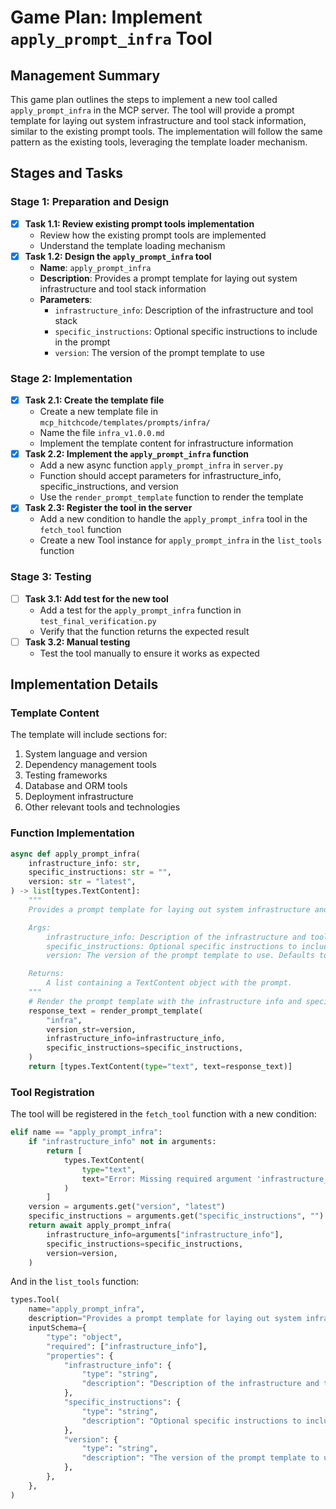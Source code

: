 # Game Plan: Implement `apply_prompt_infra` Tool

## Management Summary

This game plan outlines the steps to implement a new tool called `apply_prompt_infra` in the MCP server. The tool will provide a prompt template for laying out system infrastructure and tool stack information, similar to the existing prompt tools. The implementation will follow the same pattern as the existing tools, leveraging the template loader mechanism.

## Stages and Tasks

### Stage 1: Preparation and Design
- [x] **Task 1.1: Review existing prompt tools implementation**
  - Review how the existing prompt tools are implemented
  - Understand the template loading mechanism
- [x] **Task 1.2: Design the `apply_prompt_infra` tool**
  - **Name**: `apply_prompt_infra`
  - **Description**: Provides a prompt template for laying out system infrastructure and tool stack information
  - **Parameters**:
    - `infrastructure_info`: Description of the infrastructure and tool stack
    - `specific_instructions`: Optional specific instructions to include in the prompt
    - `version`: The version of the prompt template to use

### Stage 2: Implementation
- [x] **Task 2.1: Create the template file**
  - Create a new template file in `mcp_hitchcode/templates/prompts/infra/`
  - Name the file `infra_v1.0.0.md`
  - Implement the template content for infrastructure information
- [x] **Task 2.2: Implement the `apply_prompt_infra` function**
  - Add a new async function `apply_prompt_infra` in `server.py`
  - Function should accept parameters for infrastructure_info, specific_instructions, and version
  - Use the `render_prompt_template` function to render the template
- [x] **Task 2.3: Register the tool in the server**
  - Add a new condition to handle the `apply_prompt_infra` tool in the `fetch_tool` function
  - Create a new Tool instance for `apply_prompt_infra` in the `list_tools` function

### Stage 3: Testing
- [ ] **Task 3.1: Add test for the new tool**
  - Add a test for the `apply_prompt_infra` function in `test_final_verification.py`
  - Verify that the function returns the expected result
- [ ] **Task 3.2: Manual testing**
  - Test the tool manually to ensure it works as expected

## Implementation Details

### Template Content
The template will include sections for:
1. System language and version
2. Dependency management tools
3. Testing frameworks
4. Database and ORM tools
5. Deployment infrastructure
6. Other relevant tools and technologies

### Function Implementation
```python
async def apply_prompt_infra(
    infrastructure_info: str,
    specific_instructions: str = "",
    version: str = "latest",
) -> list[types.TextContent]:
    """
    Provides a prompt template for laying out system infrastructure and tool stack information.

    Args:
        infrastructure_info: Description of the infrastructure and tool stack.
        specific_instructions: Optional specific instructions to include in the prompt.
        version: The version of the prompt template to use. Defaults to "latest".

    Returns:
        A list containing a TextContent object with the prompt.
    """
    # Render the prompt template with the infrastructure info and specific instructions
    response_text = render_prompt_template(
        "infra",
        version_str=version,
        infrastructure_info=infrastructure_info,
        specific_instructions=specific_instructions,
    )
    return [types.TextContent(type="text", text=response_text)]
```

### Tool Registration
The tool will be registered in the `fetch_tool` function with a new condition:
```python
elif name == "apply_prompt_infra":
    if "infrastructure_info" not in arguments:
        return [
            types.TextContent(
                type="text",
                text="Error: Missing required argument 'infrastructure_info'",
            )
        ]
    version = arguments.get("version", "latest")
    specific_instructions = arguments.get("specific_instructions", "")
    return await apply_prompt_infra(
        infrastructure_info=arguments["infrastructure_info"],
        specific_instructions=specific_instructions,
        version=version,
    )
```

And in the `list_tools` function:
```python
types.Tool(
    name="apply_prompt_infra",
    description="Provides a prompt template for laying out system infrastructure and tool stack information",
    inputSchema={
        "type": "object",
        "required": ["infrastructure_info"],
        "properties": {
            "infrastructure_info": {
                "type": "string",
                "description": "Description of the infrastructure and tool stack",
            },
            "specific_instructions": {
                "type": "string",
                "description": "Optional specific instructions to include in the prompt",
            },
            "version": {
                "type": "string",
                "description": "The version of the prompt template to use (e.g., '1.0.0', '1.1.0', or 'latest')",
            },
        },
    },
)
``` 